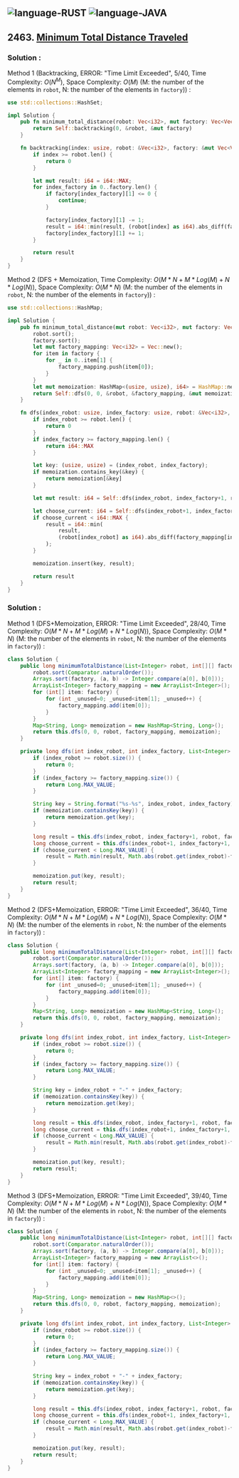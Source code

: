 ![language-RUST](https://img.shields.io/badge/RUST-8d4004?style=for-the-badge&logo=RUST)
![language-JAVA](https://img.shields.io/badge/Java-ED8B00?style=for-the-badge&logo=openjdk)
---

## 2463. [Minimum Total Distance Traveled](https://leetcode.com/problems/minimum-total-distance-traveled)

### Solution :

Method 1 (Backtracking, ERROR: "Time Limit Exceeded", 5/40, Time Complexity: $O(N^M)$, Space Complexity: $O(M)$ (M: the number of the elements in `robot`, N: the number of the elements in `factory`)) :
```rust
use std::collections::HashSet;

impl Solution {
    pub fn minimum_total_distance(robot: Vec<i32>, mut factory: Vec<Vec<i32>>) -> i64 {
        return Self::backtracking(0, &robot, &mut factory)
    }

    fn backtracking(index: usize, robot: &Vec<i32>, factory: &mut Vec<Vec<i32>>) -> i64 {
        if index >= robot.len() {
            return 0
        }

        let mut result: i64 = i64::MAX;
        for index_factory in 0..factory.len() {
            if factory[index_factory][1] <= 0 {
                continue;
            }

            factory[index_factory][1] -= 1;
            result = i64::min(result, (robot[index] as i64).abs_diff(factory[index_factory][0] as i64) as i64 + Self::backtracking(index+1, robot, factory));
            factory[index_factory][1] += 1;
        }

        return result
    }
}
```

Method 2 (DFS + Memoization, Time Complexity: $O(M*N+M*Log(M)+N*Log(N))$, Space Complexity: $O(M*N)$ (M: the number of the elements in `robot`, N: the number of the elements in `factory`)) :
```rust
use std::collections::HashMap;

impl Solution {
    pub fn minimum_total_distance(mut robot: Vec<i32>, mut factory: Vec<Vec<i32>>) -> i64 {
        robot.sort();
        factory.sort();
        let mut factory_mapping: Vec<i32> = Vec::new();
        for item in factory {
            for _ in 0..item[1] {
                factory_mapping.push(item[0]);
            }
        }
        let mut memoization: HashMap<(usize, usize), i64> = HashMap::new();
        return Self::dfs(0, 0, &robot, &factory_mapping, &mut memoization)
    }

    fn dfs(index_robot: usize, index_factory: usize, robot: &Vec<i32>, factory_mapping: &Vec<i32>, memoization: &mut HashMap<(usize, usize), i64>) -> i64 {
        if index_robot >= robot.len() {
            return 0
        }
        if index_factory >= factory_mapping.len() {
            return i64::MAX
        }

        let key: (usize, usize) = (index_robot, index_factory);
        if memoization.contains_key(&key) {
            return memoization[&key]
        }

        let mut result: i64 = Self::dfs(index_robot, index_factory+1, robot, factory_mapping, memoization);

        let choose_current: i64 = Self::dfs(index_robot+1, index_factory+1, robot, factory_mapping, memoization);
        if choose_current < i64::MAX {
            result = i64::min(
                result,
                (robot[index_robot] as i64).abs_diff(factory_mapping[index_factory] as i64) as i64 + choose_current
            );
        }

        memoization.insert(key, result);

        return result
    }
}
```

### Solution :

Method 1 (DFS+Memoization, ERROR: "Time Limit Exceeded", 28/40, Time Complexity: $O(M*N+M*Log(M)+N*Log(N))$, Space Complexity: $O(M*N)$ (M: the number of the elements in `robot`, N: the number of the elements in `factory`)) :
```java
class Solution {
    public long minimumTotalDistance(List<Integer> robot, int[][] factory) {
        robot.sort(Comparator.naturalOrder());
        Arrays.sort(factory, (a, b) -> Integer.compare(a[0], b[0]));
        ArrayList<Integer> factory_mapping = new ArrayList<Integer>();
        for (int[] item: factory) {
            for (int _unused=0; _unused<item[1]; _unused++) {
                factory_mapping.add(item[0]);
            }
        }
        Map<String, Long> memoization = new HashMap<String, Long>();
        return this.dfs(0, 0, robot, factory_mapping, memoization);
    }

    private long dfs(int index_robot, int index_factory, List<Integer> robot, List<Integer> factory_mapping, Map<String, Long> memoization) {
        if (index_robot >= robot.size()) {
            return 0;
        }
        if (index_factory >= factory_mapping.size()) {
            return Long.MAX_VALUE;
        }

        String key = String.format("%s-%s", index_robot, index_factory);
        if (memoization.containsKey(key)) {
            return memoization.get(key);
        }

        long result = this.dfs(index_robot, index_factory+1, robot, factory_mapping, memoization);
        long choose_current = this.dfs(index_robot+1, index_factory+1, robot, factory_mapping, memoization);
        if (choose_current < Long.MAX_VALUE) {
            result = Math.min(result, Math.abs(robot.get(index_robot)-factory_mapping.get(index_factory)) + choose_current);
        }

        memoization.put(key, result);
        return result;
    }
}
```

Method 2 (DFS+Memoization, ERROR: "Time Limit Exceeded", 36/40, Time Complexity: $O(M*N+M*Log(M)+N*Log(N))$, Space Complexity: $O(M*N)$ (M: the number of the elements in `robot`, N: the number of the elements in `factory`)) :
```java
class Solution {
    public long minimumTotalDistance(List<Integer> robot, int[][] factory) {
        robot.sort(Comparator.naturalOrder());
        Arrays.sort(factory, (a, b) -> Integer.compare(a[0], b[0]));
        ArrayList<Integer> factory_mapping = new ArrayList<Integer>();
        for (int[] item: factory) {
            for (int _unused=0; _unused<item[1]; _unused++) {
                factory_mapping.add(item[0]);
            }
        }
        Map<String, Long> memoization = new HashMap<String, Long>();
        return this.dfs(0, 0, robot, factory_mapping, memoization);
    }

    private long dfs(int index_robot, int index_factory, List<Integer> robot, List<Integer> factory_mapping, Map<String, Long> memoization) {
        if (index_robot >= robot.size()) {
            return 0;
        }
        if (index_factory >= factory_mapping.size()) {
            return Long.MAX_VALUE;
        }

        String key = index_robot + "-" + index_factory;
        if (memoization.containsKey(key)) {
            return memoization.get(key);
        }

        long result = this.dfs(index_robot, index_factory+1, robot, factory_mapping, memoization);
        long choose_current = this.dfs(index_robot+1, index_factory+1, robot, factory_mapping, memoization);
        if (choose_current < Long.MAX_VALUE) {
            result = Math.min(result, Math.abs(robot.get(index_robot)-factory_mapping.get(index_factory)) + choose_current);
        }

        memoization.put(key, result);
        return result;
    }
}
```

Method 3 (DFS+Memoization, ERROR: "Time Limit Exceeded", 39/40, Time Complexity: $O(M*N+M*Log(M)+N*Log(N))$, Space Complexity: $O(M*N)$ (M: the number of the elements in `robot`, N: the number of the elements in `factory`)) :
```java
class Solution {
    public long minimumTotalDistance(List<Integer> robot, int[][] factory) {
        robot.sort(Comparator.naturalOrder());
        Arrays.sort(factory, (a, b) -> Integer.compare(a[0], b[0]));
        ArrayList<Integer> factory_mapping = new ArrayList<>();
        for (int[] item: factory) {
            for (int _unused=0; _unused<item[1]; _unused++) {
                factory_mapping.add(item[0]);
            }
        }
        Map<String, Long> memoization = new HashMap<>();
        return this.dfs(0, 0, robot, factory_mapping, memoization);
    }

    private long dfs(int index_robot, int index_factory, List<Integer> robot, List<Integer> factory_mapping, Map<String, Long> memoization) {
        if (index_robot >= robot.size()) {
            return 0;
        }
        if (index_factory >= factory_mapping.size()) {
            return Long.MAX_VALUE;
        }

        String key = index_robot + "-" + index_factory;
        if (memoization.containsKey(key)) {
            return memoization.get(key);
        }

        long result = this.dfs(index_robot, index_factory+1, robot, factory_mapping, memoization);
        long choose_current = this.dfs(index_robot+1, index_factory+1, robot, factory_mapping, memoization);
        if (choose_current < Long.MAX_VALUE) {
            result = Math.min(result, Math.abs(robot.get(index_robot)-factory_mapping.get(index_factory)) + choose_current);
        }

        memoization.put(key, result);
        return result;
    }
}
```
